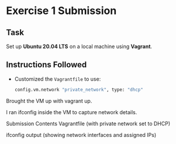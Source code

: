 # Exercise 1 Submission

## Task
Set up **Ubuntu 20.04 LTS** on a local machine using **Vagrant**.

## Instructions Followed
- Customized the `Vagrantfile` to use:
  ```bash
  config.vm.network "private_network", type: "dhcp"
Brought the VM up with vagrant up.

I ran ifconfig inside the VM to capture network details.

Submission Contents
Vagrantfile (with private network set to DHCP)

ifconfig output (showing network interfaces and assigned IPs)